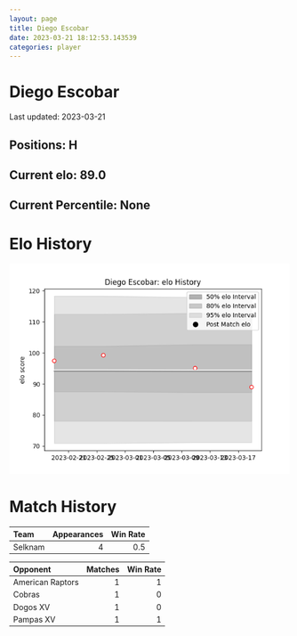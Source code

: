 ```yaml
---  
layout: page  
title: Diego Escobar  
date: 2023-03-21 18:12:53.143539  
categories: player  
---
```

# Diego Escobar


Last updated: 2023-03-21
## Positions: H

## Current elo: 89.0

## Current Percentile: None

# Elo History


![elo history](history_DiegoEscobar.png)
# Match History


| Team    |   Appearances |   Win Rate |
|:--------|--------------:|-----------:|
| Selknam |             4 |        0.5 |

| Opponent         |   Matches |   Win Rate |
|:-----------------|----------:|-----------:|
| American Raptors |         1 |          1 |
| Cobras           |         1 |          0 |
| Dogos XV         |         1 |          0 |
| Pampas XV        |         1 |          1 |